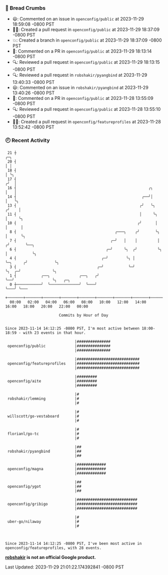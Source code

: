 ### 🍞 Bread Crumbs

 * 😃: Commented on an issue in `openconfig/public` at 2023-11-29 18:59:08 -0800 PST
 * ✍🏼: Created a pull request in `openconfig/public` at 2023-11-29 18:37:09 -0800 PST
 * 💥: Created a branch in `openconfig/public` at 2023-11-29 18:37:09 -0800 PST
 * 💬: Commented on a PR in  `openconfig/public` at 2023-11-29 18:13:14 -0800 PST
 * 🔍: Reviewed a pull request in  `openconfig/public` at 2023-11-29 18:13:15 -0800 PST
 * 🔍: Reviewed a pull request in  `robshakir/pyangbind` at 2023-11-29 13:40:33 -0800 PST
 * 😃: Commented on an issue in `robshakir/pyangbind` at 2023-11-29 13:40:26 -0800 PST
 * 💬: Commented on a PR in  `openconfig/public` at 2023-11-28 13:55:09 -0800 PST
 * 🔍: Reviewed a pull request in  `openconfig/public` at 2023-11-28 13:55:10 -0800 PST
 * ✍🏼: Created a pull request in `openconfig/featureprofiles` at 2023-11-28 13:52:42 -0800 PST

### 🕘 Recent Activity
```
 21 ┼                                                                            ╭─╮
 20 ┤                                                                            │ │
 18 ┤                                                                            │ ╰╮
 17 ┤                                                                           ╭╯  │
 16 ┤                                                           ╭╮              │   │
 14 ┤                                                        ╭──╯│              │   ╰╮
 13 ┤                                                       ╭╯   ╰╮            ╭╯    │
 11 ┤                                                       │     ╰╮           │     ╰╮
 10 ┤                                                      ╭╯      │           │      │
  8 ┤                                            ╭───╮    ╭╯       ╰╮          │      ╰╮
  7 ┤                                          ╭─╯   │    │         │         ╭╯       ╰──╮
  6 ┤                                        ╭─╯     ╰╮  ╭╯         ╰╮        │           ╰╮
  4 ┤                                      ╭─╯        ╰╮ │           ╰─╮     ╭╯            ╰╮
  3 ┤                                    ╭─╯           ╰─╯             ╰╮  ╭─╯              ╰╮
  1 ┤           ╭──╮             ╭──╮   ╭╯                              ╰──╯                 ╰╮   ╭─╮
  0 ┼───────────╯  ╰─────────────╯  ╰───╯                                                     ╰───╯ ╰───
    +───────+───────+───────+───────+───────+───────+───────+───────+───────+───────+───────+───────+────
  00:00   02:00   04:00   06:00   08:00   10:00   12:00   14:00   16:00   18:00   20:00   22:00   00:00   

						Commits by Hour of Day


Since 2023-11-14 14:12:25 -0800 PST, I'm most active between 18:00-18:59 - with 23 events in that hour.

```



```
                               |###############
 openconfig/public             |###############
                               |###############

                               |############################
 openconfig/featureprofiles    |############################
                               |############################

                               |#########
 openconfig/aite               |#########
                               |#########

                               |#
 robshakir/lemming             |#
                               |#

                               |#
 willscott/go-vestaboard       |#
                               |#

                               |#
 florianl/go-tc                |#
                               |#

                               |##
 robshakir/pyangbind           |##
                               |##

                               |#############
 openconfig/magna              |#############
                               |#############

                               |##
 openconfig/ygot               |##
                               |##

                               |###########################
 openconfig/gribigo            |###########################
                               |###########################

                               |#
 uber-go/nilaway               |#
                               |#



Since 2023-11-14 14:12:25 -0800 PST, I've been most active in openconfig/featureprofiles, with 28 events.

```
**[robshakir](mailto:robjs@google.com) is not an official Google product.**  


Last Updated: 2023-11-29 21:01:22.174392841 -0800 PST
